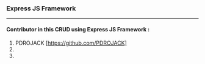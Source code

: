 ### Express JS Framework
<hr>

#### Contributor in this CRUD using Express JS Framework :

1. PDROJACK [https://github.com/PDROJACK]
2.
3.